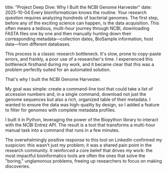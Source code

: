 title: "Project Deep Dive: Why I Built the NCBI Genome Harvester" date: 2025-10-04
Every bioinformatician knows the routine. Your research question requires analyzing hundreds of bacterial genomes. The first step, before any of the exciting science can happen, is the data acquisition. This often means a tedious, multi-hour journey through NCBI, downloading FASTA files one by one and then manually hunting down their corresponding metadata—collection dates, BioSample information, host data—from different databases.

This process is a classic research bottleneck. It's slow, prone to copy-paste errors, and frankly, a poor use of a researcher's time. I experienced this bottleneck firsthand during my work, and it became clear that this was a problem perfectly suited for an automated solution.

That's why I built the NCBI Genome Harvester.

My goal was simple: create a command-line tool that could take a list of accession numbers and, in a single command, download not just the genome sequences but also a rich, organized table of their metadata. I wanted to ensure the data was high-quality by design, so I added a feature to filter for genomes with complete metadata profiles.

I built it in Python, leveraging the power of the Biopython library to interact with the NCBI Entrez API. The result is a tool that transforms a multi-hour manual task into a command that runs in a few minutes.

The overwhelmingly positive response to this tool on LinkedIn confirmed my suspicion: this wasn't just my problem; it was a shared pain point in the research community. It reinforced a core belief that drives my work: the most impactful bioinformatics tools are often the ones that solve the "boring," unglamorous problems, freeing up researchers to focus on making discoveries.